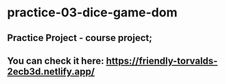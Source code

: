 # practice-03-dice-game-dom

## Practice Project - course project;
## You can check it here: https://friendly-torvalds-2ecb3d.netlify.app/
